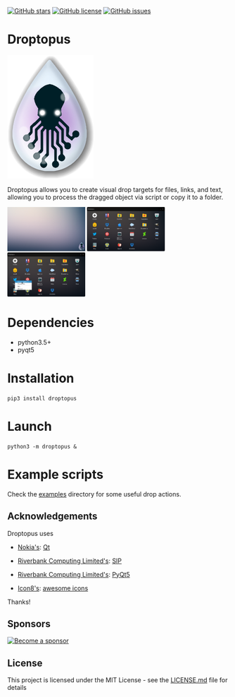 [![GitHub stars][github-stars-src]][github-stars-href]
[![GitHub license][github-license-src]][github-license-href]
[![GitHub issues][github-issues-src]][github-issues-href]

# Droptopus
![Droptopus Logo][droptopus-logo-src]

Droptopus allows you to create visual drop targets for files, links, and text, allowing you to process the dragged object via script or copy it to a folder.

<img src="https://raw.githubusercontent.com/ArtBIT/Droptopus/master/images/droptopus-collapsed.png?v=2" width="auto" height="100" />
<img src="https://raw.githubusercontent.com/ArtBIT/Droptopus/master/images/droptopus-expanded.png?v=2" width="auto" height="100" />
<img src="https://raw.githubusercontent.com/ArtBIT/Droptopus/master/images/droptopus-right-click.png?v=2" width="auto" height="100" />


# Dependencies 
 - python3.5+
 - pyqt5

# Installation
 `pip3 install droptopus`

# Launch
 `python3 -m droptopus &`

# Example scripts
  Check the [examples][examples-href] directory for some useful drop actions.

## Acknowledgements

Droptopus uses

- [Nokia's][nokia-href]: [Qt][qt-href]

- [Riverbank Computing Limited's][riverbank-href]: [SIP][sip-href]

- [Riverbank Computing Limited's][riverbank-href]: [PyQt5][pyqt-href]

- [Icon8's][icons8-href]: [awesome icons][icons8-href]

Thanks!

## Sponsors

[![Become a sponsor][patreon-src]][patreon-href]

## License

This project is licensed under the MIT License - see the [LICENSE.md][github-license-href] file for details

[droptopus-logo-src]: https://raw.githubusercontent.com/ArtBIT/Droptopus/master/droptopus/assets/droptopus.png
[github-issues-href]: https://github.com/ArtBIT/droptopus/issues
[github-issues-src]: https://img.shields.io/github/issues/ArtBIT/droptopus.svg
[github-license-href]: https://github.com/ArtBIT/Droptopus/blob/master/LICENSE.md
[github-license-src]: https://img.shields.io/github/license/ArtBIT/droptopus.svg
[github-stars-href]: https://github.com/ArtBIT/droptopus
[github-stars-src]: https://img.shields.io/github/stars/ArtBIT/droptopus.svg
[icons8-href]: http://icons8.com
[nokia-href]: http://www.nokia.com
[pyqt-href]: http://www.riverbankcomputing.co.uk/software/pyqt/intro
[qt-href]: http://qt.nokia.com
[riverbank-href]: http://www.riverbankcomputing.co.uk
[sip-href]: http://www.riverbankcomputing.co.uk/software/sip/intro
[patreon-src]: https://img.shields.io/badge/Patreon-Sponsor%20This-orange.svg
[patreon-href]: https://www.patreon.com/artbit
[examples-href]: https://github.com/ArtBIT/Droptopus/tree/master/examples
[droptopus-screenshot-1]: https://raw.githubusercontent.com/ArtBIT/Droptopus/master/images/droptopus-collapsed.png
[droptopus-screenshot-2]: https://raw.githubusercontent.com/ArtBIT/Droptopus/master/images/droptopus-expanded.png
[droptopus-screenshot-3]: https://raw.githubusercontent.com/ArtBIT/Droptopus/master/images/droptopus-right-click.png
